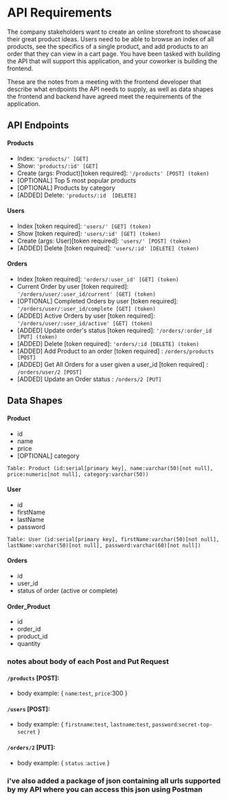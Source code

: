 # API Requirements
The company stakeholders want to create an online storefront to showcase their great product ideas. Users need to be able to browse an index of all products, see the specifics of a single product, and add products to an order that they can view in a cart page. You have been tasked with building the API that will support this application, and your coworker is building the frontend.

These are the notes from a meeting with the frontend developer that describe what endpoints the API needs to supply, as well as data shapes the frontend and backend have agreed meet the requirements of the application. 

## API Endpoints
#### Products
- Index: `'products/' [GET]`
- Show: `'products/:id' [GET]`
- Create (args: Product)[token required]: `'/products' [POST] (token)`
- [OPTIONAL] Top 5 most popular products
- [OPTIONAL] Products by category
- [ADDED] Delete: `'products/:id  [DELETE]`

#### Users
- Index [token required]: `'users/' [GET] (token)`
- Show [token required]: `'users/:id' [GET] (token)`
- Create (args: User)[token required]: `'users/' [POST] (token)`
- [ADDED] Delete [token required]: `'users/:id' [DELETE] (token)`

#### Orders
- Index [token required]: `'orders/:user_id' [GET] (token)`
- Current Order by user [token required]: `'/orders/user/:user_id/current' [GET] (token)`
- [OPTIONAL] Completed Orders by user [token required]: `'/orders/user/:user_id/complete [GET] (token)`
- [ADDED] Active Orders by user [token required]: `'/orders/user/:user_id/active' [GET] (token)`
- [ADDED] Update order's status [token required]: `'/orders/:order_id [PUT] (token)`
- [ADDED] Delete [token required]: `'orders/:id [DELETE] (token)`
- [ADDED] Add Product to an order [token required] : `/orders/products [POST]`
- [ADDED] Get All Orders for a user given a user_id [token required] : `/orders/user/2 [POST]`
- [ADDED] Update an Order status : `/orders/2 [PUT]`  

## Data Shapes
#### Product
-  id
- name
- price
- [OPTIONAL] category

```
Table: Product (id:serial[primary key], name:varchar(50)[not null], price:numeric[not null], category:varchar(50))
```
#### User
- id
- firstName
- lastName
- password

```
Table: User (id:serial[primary key], firstName:varchar(50)[not null], lastName:varchar(50)[not null], password:varchar(60)[not null])
```
#### Orders
- id
- user_id
- status of order (active or complete)

#### Order_Product
- id
- order_id
- product_id
- quantity

### notes about body of each Post and Put Request

#### `/products` [POST]:

- body example:
    {
        `name`:`test`,
        `price`:300
    }
#### `/users` [POST]:

- body example:
    {
        `firstname`:`test`,
        `lastname`:`test`,
        `password`:`secret-top-secret`
    }

#### `/orders/2` [PUT]:

- body example:
    {
        `status` :`active`
    }

### i've also added a package of json containing all urls supported by my API where you can access this json using Postman